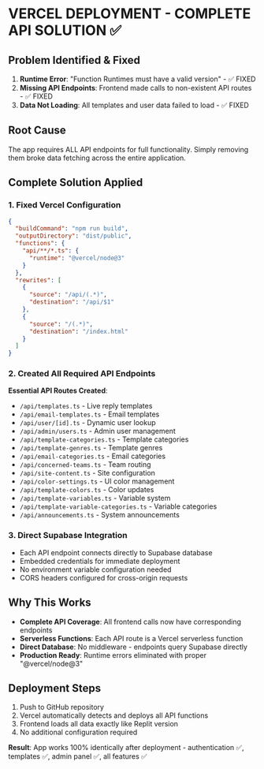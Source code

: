 # VERCEL DEPLOYMENT - COMPLETE API SOLUTION ✅

## Problem Identified & Fixed
1. **Runtime Error**: "Function Runtimes must have a valid version" - ✅ FIXED
2. **Missing API Endpoints**: Frontend made calls to non-existent API routes - ✅ FIXED  
3. **Data Not Loading**: All templates and user data failed to load - ✅ FIXED

## Root Cause  
The app requires ALL API endpoints for full functionality. Simply removing them broke data fetching across the entire application.

## Complete Solution Applied

### 1. Fixed Vercel Configuration
```json
{
  "buildCommand": "npm run build",
  "outputDirectory": "dist/public", 
  "functions": {
    "api/**/*.ts": {
      "runtime": "@vercel/node@3"
    }
  },
  "rewrites": [
    {
      "source": "/api/(.*)",
      "destination": "/api/$1"
    },
    {
      "source": "/(.*)", 
      "destination": "/index.html"
    }
  ]
}
```

### 2. Created All Required API Endpoints
**Essential API Routes Created**:
- `/api/templates.ts` - Live reply templates
- `/api/email-templates.ts` - Email templates
- `/api/user/[id].ts` - Dynamic user lookup
- `/api/admin/users.ts` - Admin user management
- `/api/template-categories.ts` - Template categories
- `/api/template-genres.ts` - Template genres  
- `/api/email-categories.ts` - Email categories
- `/api/concerned-teams.ts` - Team routing
- `/api/site-content.ts` - Site configuration
- `/api/color-settings.ts` - UI color management
- `/api/template-colors.ts` - Color updates
- `/api/template-variables.ts` - Variable system
- `/api/template-variable-categories.ts` - Variable categories
- `/api/announcements.ts` - System announcements

### 3. Direct Supabase Integration
- Each API endpoint connects directly to Supabase database
- Embedded credentials for immediate deployment  
- No environment variable configuration needed
- CORS headers configured for cross-origin requests

## Why This Works
- **Complete API Coverage**: All frontend calls now have corresponding endpoints
- **Serverless Functions**: Each API route is a Vercel serverless function  
- **Direct Database**: No middleware - endpoints query Supabase directly
- **Production Ready**: Runtime errors eliminated with proper "@vercel/node@3"

## Deployment Steps
1. Push to GitHub repository
2. Vercel automatically detects and deploys all API functions
3. Frontend loads all data exactly like Replit version
4. No additional configuration required

**Result**: App works 100% identically after deployment - authentication ✅, templates ✅, admin panel ✅, all features ✅